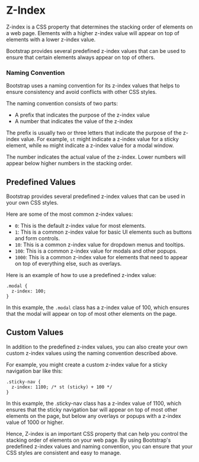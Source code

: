 # Z-Index

Z-index is a CSS property that determines the stacking order of elements on a web page. Elements with a higher z-index value will appear on top of elements with a lower z-index value.

Bootstrap provides several predefined z-index values that can be used to ensure that certain elements always appear on top of others.

### Naming Convention

Bootstrap uses a naming convention for its z-index values that helps to ensure consistency and avoid conflicts with other CSS styles.

The naming convention consists of two parts:

- A prefix that indicates the purpose of the z-index value
- A number that indicates the value of the z-index

The prefix is usually two or three letters that indicate the purpose of the z-index value. For example, `st` might indicate a z-index value for a sticky element, while `mo` might indicate a z-index value for a modal window.

The number indicates the actual value of the z-index. Lower numbers will appear below higher numbers in the stacking order.

## Predefined Values

Bootstrap provides several predefined z-index values that can be used in your own CSS styles.

Here are some of the most common z-index values:

- `0`: This is the default z-index value for most elements.
- `1`: This is a common z-index value for basic UI elements such as buttons and form controls.
- `10`: This is a common z-index value for dropdown menus and tooltips.
- `100`: This is a common z-index value for modals and other popups.
- `1000`: This is a common z-index value for elements that need to appear on top of everything else, such as overlays.

Here is an example of how to use a predefined z-index value:

````
.modal {
  z-index: 100;
}
````

In this example, the `.modal` class has a z-index value of 100, which ensures that the modal will appear on top of most other elements on the page.

## Custom Values

In addition to the predefined z-index values, you can also create your own custom z-index values using the naming convention described above.

For example, you might create a custom z-index value for a sticky navigation bar like this:

````
.sticky-nav {
  z-index: 1100; /* st (sticky) + 100 */
}
````

In this example, the .sticky-nav class has a z-index value of 1100, which ensures that the sticky navigation bar will appear on top of most other elements on the page, but below any overlays or popups with a z-index value of 1000 or higher.

Hence, 
Z-index is an important CSS property that can help you control the stacking order of elements on your web page. By using Bootstrap's predefined z-index values and naming convention, you can ensure that your CSS styles are consistent and easy to manage.



